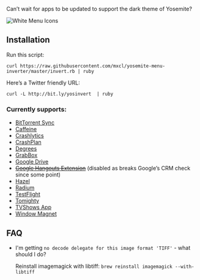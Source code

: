 Can’t wait for apps to be updated to support the dark theme of Yosemite?

![White Menu Icons](http://methylblue.com/junk/yosinvert.png)

## Installation

Run this script:

    curl https://raw.githubusercontent.com/mxcl/yosemite-menu-inverter/master/invert.rb | ruby

Here’s a Twitter friendly URL:

    curl -L http://bit.ly/yosinvert  | ruby

### Currently supports:

* [BitTorrent Sync](http://www.getsync.com/)
* [Caffeine](http://lightheadsw.com/caffeine/)
* [Crashlytics](https://try.crashlytics.com/)
* [CrashPlan](http://www.code42.com/crashplan/)
* [Degrees](https://itunes.apple.com/us/app/degrees/id430173763?mt=12)
* [GrabBox](http://grabbox.devsoft.no/)
* [Google Drive](http://drive.google.com)
* ~~[Google Hangouts Extension](https://chrome.google.com/webstore/detail/hangouts/nckgahadagoaajjgafhacjanaoiihapd?hl=en)~~ (disabled as breaks Google’s CRM check since some point)
* [Hazel](http://www.noodlesoft.com/hazel.php)
* [Radium](http://catpigstudios.com/)
* [TestFlight](https://www.testflightapp.com/)
* [Tomighty](http://www.tomighty.org/)
* [TVShows App](http://tvshowsapp.com/)
* [Window Magnet](http://magnet.crowdcafe.com/)

## FAQ

* I'm getting `no decode delegate for this image format 'TIFF'` - what should I do?

    Reinstall imagemagick with libtiff: `brew reinstall imagemagick --with-libtiff`
